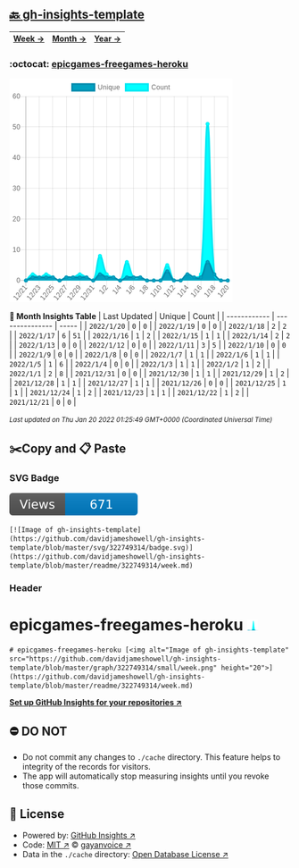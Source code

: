 ## [🔙 gh-insights-template](https://github.com/davidjameshowell/gh-insights-template)
| [**Week →**](https://github.com/davidjameshowell/gh-insights-template/blob/master/readme/322749314/week.md) | [**Month →**](https://github.com/davidjameshowell/gh-insights-template/blob/master/readme/322749314/month.md) | [**Year →**](https://github.com/davidjameshowell/gh-insights-template/blob/master/readme/322749314/year.md) |
 | ------------ | --------------- | ----- |

### :octocat: [epicgames-freegames-heroku](https://github.com/davidjameshowell/epicgames-freegames-heroku)
![Image of gh-insights-template](https://github.com/davidjameshowell/gh-insights-template/blob/master/graph/322749314/large/month.png)

**:calendar: Month Insights Table**
| Last Updated | Unique | Count |
 | ------------ | --------------- | ----- |
 | `2022/1/20` |  `0` | `0` |
 | `2022/1/19` |  `0` | `0` |
 | `2022/1/18` |  `2` | `2` |
 | `2022/1/17` |  `6` | `51` |
 | `2022/1/16` |  `1` | `2` |
 | `2022/1/15` |  `1` | `1` |
 | `2022/1/14` |  `2` | `2` |
 | `2022/1/13` |  `0` | `0` |
 | `2022/1/12` |  `0` | `0` |
 | `2022/1/11` |  `3` | `5` |
 | `2022/1/10` |  `0` | `0` |
 | `2022/1/9` |  `0` | `0` |
 | `2022/1/8` |  `0` | `0` |
 | `2022/1/7` |  `1` | `1` |
 | `2022/1/6` |  `1` | `1` |
 | `2022/1/5` |  `1` | `6` |
 | `2022/1/4` |  `0` | `0` |
 | `2022/1/3` |  `1` | `1` |
 | `2022/1/2` |  `1` | `2` |
 | `2022/1/1` |  `2` | `8` |
 | `2021/12/31` |  `0` | `0` |
 | `2021/12/30` |  `1` | `1` |
 | `2021/12/29` |  `1` | `2` |
 | `2021/12/28` |  `1` | `1` |
 | `2021/12/27` |  `1` | `1` |
 | `2021/12/26` |  `0` | `0` |
 | `2021/12/25` |  `1` | `1` |
 | `2021/12/24` |  `1` | `2` |
 | `2021/12/23` |  `1` | `1` |
 | `2021/12/22` |  `1` | `2` |
 | `2021/12/21` |  `0` | `0` |

<small><i>Last updated on Thu Jan 20 2022 01:25:49 GMT+0000 (Coordinated Universal Time)</i></small>

## ✂️Copy and 📋 Paste
### SVG Badge
[![Image of gh-insights-template](https://github.com/davidjameshowell/gh-insights-template/blob/master/svg/322749314/badge.svg)](https://github.com/davidjameshowell/gh-insights-template/blob/master/readme/322749314/week.md)
```readme
[![Image of gh-insights-template](https://github.com/davidjameshowell/gh-insights-template/blob/master/svg/322749314/badge.svg)](https://github.com/davidjameshowell/gh-insights-template/blob/master/readme/322749314/week.md)
```
### Header
# epicgames-freegames-heroku [<img alt="Image of gh-insights-template" src="https://github.com/davidjameshowell/gh-insights-template/blob/master/graph/322749314/small/week.png" height="20">](https://github.com/davidjameshowell/gh-insights-template/blob/master/readme/322749314/week.md)
```readme
# epicgames-freegames-heroku [<img alt="Image of gh-insights-template" src="https://github.com/davidjameshowell/gh-insights-template/blob/master/graph/322749314/small/week.png" height="20">](https://github.com/davidjameshowell/gh-insights-template/blob/master/readme/322749314/week.md)
```
[**Set up GitHub Insights for your repositories ↗️**](https://github.com/gayanvoice/github-insights)
## ⛔ DO NOT
- Do not commit any changes to `./cache` directory. This feature helps to integrity of the records for visitors.
- The app will automatically stop measuring insights until you revoke those commits.
## 📄 License
- Powered by: [GitHub Insights ↗️](https://github.com/gayanvoice/github-insights)
- Code: [MIT ↗️](./LICENSE) © [gayanvoice ↗️](https://github.com/gayanvoice)
- Data in the `./cache` directory: [Open Database License ↗️](https://opendatacommons.org/licenses/odbl/1-0/)